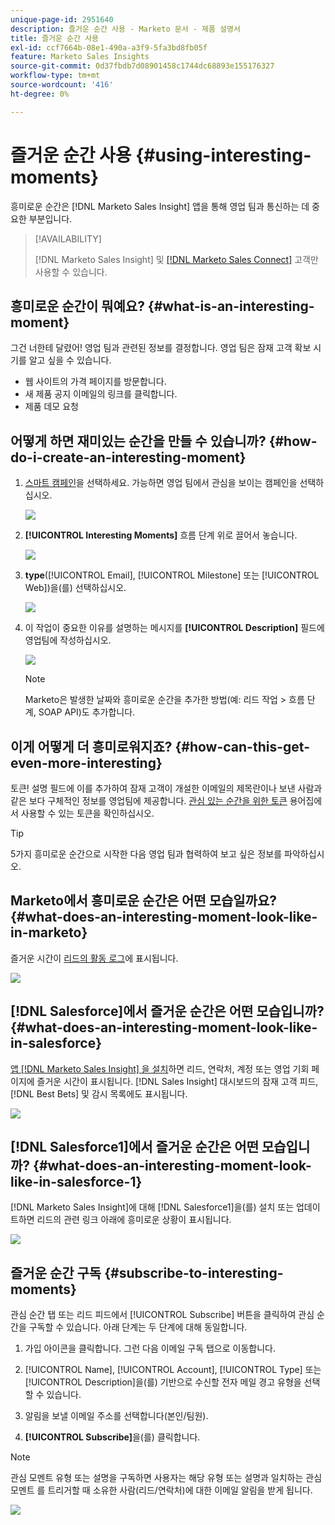 ```yaml
---
unique-page-id: 2951640
description: 즐거운 순간 사용 - Marketo 문서 - 제품 설명서
title: 즐거운 순간 사용
exl-id: ccf7664b-08e1-490a-a3f9-5fa3bd8fb05f
feature: Marketo Sales Insights
source-git-commit: 0d37fbdb7d08901458c1744dc68893e155176327
workflow-type: tm+mt
source-wordcount: '416'
ht-degree: 0%

---
```


# 즐거운 순간 사용 {#using-interesting-moments}

흥미로운 순간은 [!DNL Marketo Sales Insight] 앱을 통해 영업 팀과 통신하는 데 중요한 부분입니다.

>[!AVAILABILITY]
>
>[!DNL Marketo Sales Insight] 및 [[!DNL Marketo Sales Connect]](/help/marketo/product-docs/marketo-sales-connect/marketo/interesting-moments-in-sales-connect.md) 고객만 사용할 수 있습니다.

## 흥미로운 순간이 뭐예요? {#what-is-an-interesting-moment}

그건 너한테 달렸어! 영업 팀과 관련된 정보를 결정합니다. 영업 팀은 잠재 고객 확보 시기를 알고 싶을 수 있습니다.

* 웹 사이트의 가격 페이지를 방문합니다.
* 새 제품 공지 이메일의 링크를 클릭합니다.
* 제품 데모 요청

## 어떻게 하면 재미있는 순간을 만들 수 있습니까?  {#how-do-i-create-an-interesting-moment}

1. [스마트 캠페인](/help/marketo/product-docs/core-marketo-concepts/smart-campaigns/understanding-smart-campaigns.md)을 선택하세요. 가능하면 영업 팀에서 관심을 보이는 캠페인을 선택하십시오.

   ![](assets/using-interesting-moments-1.png)

1. **[!UICONTROL Interesting Moments]** 흐름 단계 위로 끌어서 놓습니다.

   ![](assets/using-interesting-moments-2.png)

1. **type**([!UICONTROL Email], [!UICONTROL Milestone] 또는 [!UICONTROL Web])을(를) 선택하십시오.

   ![](assets/using-interesting-moments-3.png)

1. 이 작업이 중요한 이유를 설명하는 메시지를 **[!UICONTROL Description]** 필드에 영업팀에 작성하십시오.

   ![](assets/using-interesting-moments-4.png)

   >[!NOTE]
   >
   >Marketo은 발생한 날짜와 흥미로운 순간을 추가한 방법(예: 리드 작업 > 흐름 단계, SOAP API)도 추가합니다.

## 이게 어떻게 더 흥미로워지죠?  {#how-can-this-get-even-more-interesting}

토큰! 설명 필드에 이를 추가하여 잠재 고객이 개설한 이메일의 제목란이나 보낸 사람과 같은 보다 구체적인 정보를 영업팀에 제공합니다. [관심 있는 순간을 위한 토큰](/help/marketo/product-docs/marketo-sales-insight/msi-for-salesforce/features/tabs-in-the-msi-panel/interesting-moments/trigger-tokens-for-interesting-moments.md) 용어집에서 사용할 수 있는 토큰을 확인하십시오.

>[!TIP]
>
>5가지 흥미로운 순간으로 시작한 다음 영업 팀과 협력하여 보고 싶은 정보를 파악하십시오.

## Marketo에서 흥미로운 순간은 어떤 모습일까요?  {#what-does-an-interesting-moment-look-like-in-marketo}

즐거운 시간이 [리드의 활동 로그](/help/marketo/product-docs/core-marketo-concepts/smart-lists-and-static-lists/managing-people-in-smart-lists/using-the-person-detail-page.md)에 표시됩니다.

![](assets/using-interesting-moments-5.png)

## [!DNL Salesforce]에서 즐거운 순간은 어떤 모습입니까?  {#what-does-an-interesting-moment-look-like-in-salesforce}

[앱 [!DNL Marketo Sales Insight] 을 설치](/help/marketo/product-docs/marketo-sales-insight/msi-for-salesforce/configuration/configure-marketo-sales-insight-in-salesforce-enterprise-unlimited.md)하면 리드, 연락처, 계정 또는 영업 기회 페이지에 즐거운 시간이 표시됩니다. [!DNL Sales Insight] 대시보드의 잠재 고객 피드, [!DNL Best Bets] 및 감시 목록에도 표시됩니다.

![](assets/using-interesting-moments-6.png)

## [!DNL Salesforce1]에서 즐거운 순간은 어떤 모습입니까? {#what-does-an-interesting-moment-look-like-in-salesforce-1}

[!DNL Marketo Sales Insight]에 대해 [!DNL Salesforce1]을(를) 설치 또는 업데이트하면 리드의 관련 링크 아래에 흥미로운 상황이 표시됩니다.

![](assets/using-interesting-moments-7.png)

## 즐거운 순간 구독 {#subscribe-to-interesting-moments}

관심 순간 탭 또는 리드 피드에서 [!UICONTROL Subscribe] 버튼을 클릭하여 관심 순간을 구독할 수 있습니다. 아래 단계는 두 단계에 대해 동일합니다.

1. 가입 아이콘을 클릭합니다. 그런 다음 이메일 구독 탭으로 이동합니다.

1. [!UICONTROL Name], [!UICONTROL Account], [!UICONTROL Type] 또는 [!UICONTROL Description]을(를) 기반으로 수신할 전자 메일 경고 유형을 선택할 수 있습니다.

1. 알림을 보낼 이메일 주소를 선택합니다(본인/팀원).

1. **[!UICONTROL Subscribe]**&#x200B;을(를) 클릭합니다.

>[!NOTE]
>
>관심 모멘트 유형 또는 설명을 구독하면 사용자는 해당 유형 또는 설명과 일치하는 관심 모멘트 를 트리거할 때 소유한 사람(리드/연락처)에 대한 이메일 알림을 받게 됩니다.

![](assets/using-interesting-moments-8.png)
